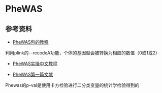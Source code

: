 # PheWAS

## 参考资料

- [PheWAS包的教程](https://raw.githubusercontent.com/PheWAS/PheWAS/master/inst/doc/PheWAS-package.pdf#:~:text=Packge%20PheWAS%20provides%20methods%20for%20the%20creation%20of%20PheWAS%20phenotypes)

利用plink的--recodeA功能，个体的基因型会被转换为相应的数值（0或1或2）

- [PheWAS实操中文教程](https://mp.weixin.qq.com/s/j8nt3Xyiixc4QmovsNBCVw)

- [PheWAS第一篇文献](https://pubmed.ncbi.nlm.nih.gov/20335276/)

Phewas的p-val是使用卡方检验进行二分类变量的统计学检验得到的